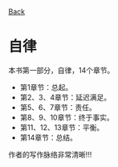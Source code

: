 [Back](README.md)

# 自律

本书第一部分，自律，14个章节。

- 第1章节：总起。
- 第2、3、4章节：延迟满足。
- 第5、6、7章节：责任。
- 第8、9、10章节：终于事实。
- 第11、12、13章节：平衡。
- 第14章节：总结。

作者的写作脉络非常清晰!!!